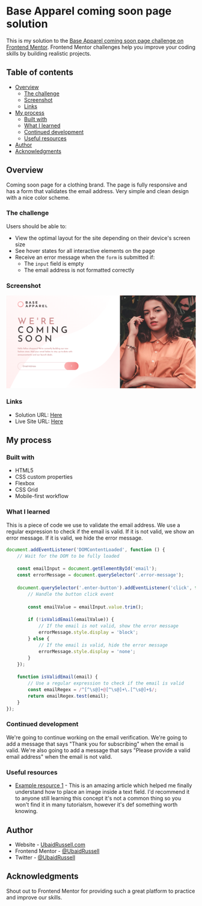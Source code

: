 # Base Apparel coming soon page solution

This is my solution to the [Base Apparel coming soon page challenge on Frontend Mentor](https://www.frontendmentor.io/challenges/base-apparel-coming-soon-page-5d46b47f8db8a7063f9331a0). Frontend Mentor challenges help you improve your coding skills by building realistic projects. 

## Table of contents

- [Overview](#overview)
  - [The challenge](#the-challenge)
  - [Screenshot](#screenshot)
  - [Links](#links)
- [My process](#my-process)
  - [Built with](#built-with)
  - [What I learned](#what-i-learned)
  - [Continued development](#continued-development)
  - [Useful resources](#useful-resources)
- [Author](#author)
- [Acknowledgments](#acknowledgments)


## Overview

  Coming soon page for a clothing brand. The page is fully responsive and has a form that validates the email address. Very simple and clean design with a nice color scheme.

### The challenge

Users should be able to:

- View the optimal layout for the site depending on their device's screen size
- See hover states for all interactive elements on the page
- Receive an error message when the `form` is submitted if:
  - The `input` field is empty
  - The email address is not formatted correctly

### Screenshot

![](./images/screenshot.png)


### Links

- Solution URL: [Here](https://github.com/UbaidRussell/Base-Apparel-coming-soon-page)
- Live Site URL: [Here](https://ubaidrussell.github.io/Base-Apparel-coming-soon-page/)

## My process

### Built with

- HTML5
- CSS custom properties
- Flexbox
- CSS Grid
- Mobile-first workflow

### What I learned

This is a piece of code we use to validate the email address. We use a regular expression to check if the email is valid. If it is not valid, we show an error message. If it is valid, we hide the error message.

```js
document.addEventListener('DOMContentLoaded', function () {
    // Wait for the DOM to be fully loaded

    const emailInput = document.getElementById('email');
    const errorMessage = document.querySelector('.error-message');

    document.querySelector('.enter-button').addEventListener('click', function () {
        // Handle the button click event

        const emailValue = emailInput.value.trim();

        if (!isValidEmail(emailValue)) {
            // If the email is not valid, show the error message
            errorMessage.style.display = 'block';
        } else {
            // If the email is valid, hide the error message
            errorMessage.style.display = 'none';
        }
    });

    function isValidEmail(email) {
        // Use a regular expression to check if the email is valid
        const emailRegex = /^[^\s@]+@[^\s@]+\.[^\s@]+$/;
        return emailRegex.test(email);
    }
});
```


### Continued development
We're going to continue working on the email verification. We're going to add a message that says "Thank you for subscribing" when the email is valid. We're also going to add a message that says "Please provide a valid email address" when the email is not valid.


### Useful resources

- [Example resource 1](https://stackoverflow.com/questions/20740523/place-an-image-inside-a-text-field) - This is an amazing article which helped me finally understand how to place an image inside a text field. I'd recommend it to anyone still learning this concept it's not a common thing so you won't find it in many tutorialsm, however it's def something worth knowing.

## Author

- Website - [UbaidRussell.com](https://ubaidrussell.com/)
- Frontend Mentor - [@UbaidRussell](https://www.frontendmentor.io/profile/ubaidrussell)
- Twitter - [@UbaidRussell](https://www.twitter.com/ubaidrussell)


## Acknowledgments

Shout out to Frontend Mentor for providing such a great platform to practice and improve our skills. 